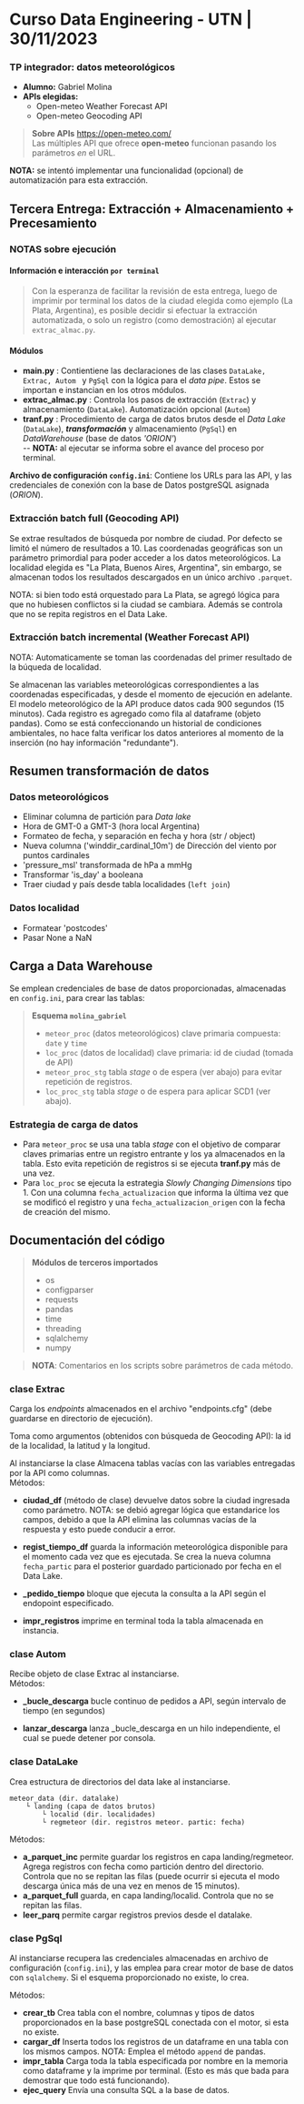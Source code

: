 # Curso Data Engineering - UTN | 30/11/2023
### TP integrador: datos meteorológicos ###

- **Alumno:** Gabriel Molina  
- **APIs elegidas:** 
    - Open-meteo Weather Forecast API
    - Open-meteo Geocoding API

> **Sobre APIs** https://open-meteo.com/  
> Las múltiples API que ofrece **open-meteo** funcionan pasando los parámetros *en* el URL.

**NOTA:** se intentó implementar una funcionalidad (opcional) de automatización para esta extracción.

## Tercera Entrega: Extracción + Almacenamiento + **Precesamiento**
### NOTAS sobre ejecución

#### Información e interacción `por terminal`
> Con la esperanza de facilitar la revisión de esta entrega, luego de imprimir por terminal los datos de la ciudad elegida como ejemplo (La Plata, Argentina), es posible decidir  si efectuar la extracción automatizada, o solo un registro (como demostración) al ejecutar `extrac_almac.py`.

#### Módulos
- **main.py** : Contientiene las declaraciones de las clases `DataLake, Extrac, Autom ` y `PgSql` con la lógica para el _data pipe_. Estos se importan e instancian en los otros módulos.
- **extrac_almac.py** : Controla los pasos de extracción (`Extrac`) y almacenamiento (`DataLake`). Automatización opcional (`Autom`)
- **tranf.py** : Procedimiento de carga de datos brutos desde el *Data Lake* (`DataLake`), ***transformación*** y almacenamiento (`PgSql`) en *DataWarehouse* (base de datos _'ORION'_)  
 -- **NOTA:** al ejecutar se informa sobre el avance del proceso por terminal.

   
**Archivo de configuración `config.ini`**: Contiene los URLs para las API, y las credenciales de conexión con la base de Datos postgreSQL asignada (_ORION_).

### Extracción batch full (Geocoding API)

Se extrae resultados de búsqueda por nombre de ciudad. Por defecto se limitó el número de resultados a 10. Las coordenadas geográficas son un parámetro primordial para poder acceder a los datos meteorológicos. La localidad elegida es "La Plata, Buenos Aires, Argentina", sin embargo, se almacenan todos los resultados descargados en un único archivo `.parquet`.

NOTA: si bien todo está orquestado para La Plata, se agregó lógica para que no hubiesen conflictos si la ciudad se cambiara. Además se controla que no se repita registros en el Data Lake.

### Extracción batch incremental (Weather Forecast API)

NOTA: Automaticamente se toman las coordenadas del primer resultado de la búqueda de localidad. 

Se almacenan las variables meteorológicas correspondientes a las coordenadas especificadas, y desde el momento de ejecución en adelante. El modelo meteorológico de la API produce datos cada 900 segundos (15 minutos). Cada registro es agregado como fila al dataframe (objeto pandas). Como se está confeccionando un historial de condiciones ambientales, no hace falta verificar los datos anteriores al momento de la inserción (no hay información "redundante").

## Resumen transformación de datos

### Datos meteorológicos
- Eliminar columna de partición para _Data lake_
- Hora de GMT-0 a GMT-3 (hora local Argentina)
- Formateo de fecha, y separación en fecha y hora (str / object)
- Nueva columna ('winddir_cardinal_10m') de Dirección del viento por puntos cardinales
- 'pressure_msl' transformada de hPa a mmHg
- Transformar 'is_day' a booleana
- Traer ciudad y país desde tabla localidades (`left join`)

### Datos localidad
- Formatear 'postcodes'
- Pasar None a NaN

## Carga a Data Warehouse
Se emplean credenciales de base de datos proporcionadas, almacenadas en `config.ini`, para crear las tablas:
> **Esquema `molina_gabriel`**
> - `meteor_proc` (datos meteorológicos) clave primaria compuesta:  `date` y `time`
> - `loc_proc` (datos de localidad) clave primaria: id de ciudad (tomada de API)
> - `meteor_proc_stg` tabla _stage_ o de espera (ver abajo) para evitar repetición de registros.
> - `loc_proc_stg` tabla _stage_ o de espera  para aplicar SCD1 (ver abajo).

### Estrategia de carga de datos
- Para `meteor_proc` se usa una tabla _stage_ con el objetivo de comparar claves primarias entre un registro entrante y los ya almacenados en la tabla. Esto evita repetición de registros si se ejecuta **tranf.py** más de una vez.
- Para `loc_proc` se ejecuta la estrategia _Slowly Changing Dimensions_ tipo 1. Con una columna `fecha_actualizacion` que informa la última vez que se modificó el registro y una `fecha_actualizacion_origen` con la fecha de creación del mismo.



## Documentación del código
> **Módulos de terceros importados**
> - os  
> - configparser  
> - requests
> - pandas
> - time
> - threading
> - sqlalchemy
> - numpy


> **NOTA**: Comentarios en los scripts sobre parámetros de cada método.

### clase Extrac
Carga los *endpoints* almacenados en el archivo "endpoints.cfg" (debe guardarse en directorio de ejecución).

Toma como argumentos (obtenidos con búsqueda de Geocoding API): la id de la localidad, la latitud y la longitud.

Al instanciarse la clase Almacena tablas vacías con las variables entregadas por la API como columnas.  
Métodos:  
- **ciudad_df** (método de clase) devuelve datos sobre la ciudad ingresada como parámetro. NOTA: se debió agregar lógica que estandarice los campos, debido a que la API elimina las columnas vacías de la respuesta y esto puede conducir a error.

- **regist_tiempo_df** guarda la información meteorológica disponible para el momento cada vez que es ejecutada. Se crea la nueva columna `fecha_partic` para el posterior guardado particionado por fecha en el Data Lake.
- **_pedido_tiempo** bloque que ejecuta la consulta a la API según el endopoint especificado.
- **impr_registros** imprime en terminal toda la tabla almacenada en instancia.  

### clase Autom
Recibe objeto de clase Extrac al instanciarse.  
Métodos:  
- **_bucle_descarga** bucle continuo de pedidos a API, según intervalo de tiempo (en segundos)

- **lanzar_descarga** lanza _bucle_descarga en un hilo independiente, el cual se puede detener por consola.

### clase DataLake
Crea estructura de directorios del data lake al instanciarse.

    meteor_data (dir. datalake)
        └ landing (capa de datos brutos)
            └ localid (dir. localidades)
            └ regmeteor (dir. registros meteor. partic: fecha)

Métodos:  
- **a_parquet_inc** permite guardar los registros en capa landing/regmeteor. Agrega registros con fecha como partición dentro del directorio. Controla que no se repitan las filas (puede ocurrir si ejecuta el modo descarga única más de una vez en menos de 15 minutos).
- **a_parquet_full** guarda, en capa landing/localid. Controla que no se repitan las filas.
- **leer_parq** permite cargar registros previos desde el datalake.

### clase PgSql
Al instanciarse recupera las credenciales almacenadas en archivo de configuración (`config.ini`), y las emplea para crear motor de base de datos con `sqlalchemy`. Si el esquema proporcionado no existe, lo crea.

Métodos:
- **crear_tb** Crea tabla con el nombre, columnas y tipos de datos proporcionados en la base postgreSQL conectada con el motor, si esta no existe.
- **cargar_df** Inserta todos los registros de un dataframe en una tabla con los mismos campos. NOTA: Emplea el método `append` de pandas.
- **impr_tabla** Carga toda la tabla especificada por nombre en la memoria como dataframe y la imprime por terminal. (Esto es más que bada para demostrar que todo está funcionando).
- **ejec_query** Envía una consulta SQL a la base de datos.
